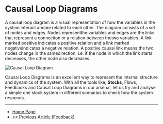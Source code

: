 # Causal Loop Diagrams

A causal loop diagram is a visual representation of how the variables in the system interact andare related to each other.  The diagram consists of a set of nodes and edges.  Nodes representthe variables and edges are the links that represent a connection or a relation between thetwo variables.  A link marked positive indicates a positive relation and a link marked negativeindicates a negative relation.  A positive causal link means the two nodes change in the samedirection, i.e.  if the node in which the link starts decreases, the other node also decreases.

![Causal Loop Diagram](https://sohamphanseiitb.github.io/Think-in-Systems/assets/system-dynamics/CLD-I.PNG)

Causal Loop Diagrams is an excellent way to represent the internal structure and dynamics of the system. With all the tools like, **Stocks**, Flows, Feedbacks and Causal Loop Diagrams in our arsenal, let us try and analyse a simple one stock system in different scenarios to check how the system responds. 

---

- [Home Page](https://sohamphanseiitb.github.io/Think-in-Systems/index.html)
- [<< Previous Article (Feedback)](https://sohamphanseiitb.github.io/Think-in-Systems/Systems_Theory/system_dynamics/feedback.html)
